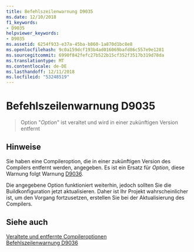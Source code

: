 ```yaml
---
title: Befehlszeilenwarnung D9035
ms.date: 12/10/2018
f1_keywords:
- D9035
helpviewer_keywords:
- D9035
ms.assetid: 6254f933-e37a-45ba-b860-1a870d1bc8e8
ms.openlocfilehash: 9c0a159dcf193b4ad016069bafd86c557e9e1281
ms.sourcegitcommit: 6990f842fefc27b522b15cf352f3517b319d78da
ms.translationtype: MT
ms.contentlocale: de-DE
ms.lasthandoff: 12/11/2018
ms.locfileid: "53248519"
---
```

# <a name="command-line-warning-d9035"></a>Befehlszeilenwarnung D9035

> Option "*Option*" ist veraltet und wird in einer zukünftigen Version entfernt

## <a name="remarks"></a>Hinweise

Sie haben eine Compileroption, die in einer zukünftigen Version des Compilers entfernt werden, angegeben. Es ist ein Ersatz für *Option*, diese Warnung folgt Warnung [D9036](../../error-messages/tool-errors/command-line-warning-d9036.md).

Die angegebene Option funktioniert weiterhin, jedoch sollten Sie die Buildkonfiguration jetzt aktualisieren. Daher ist Ihr Projekt wahrscheinlicher ist, um den Vorgang fortzusetzen, erstellen Sie bei der Aktualisierung des Compilers.

## <a name="see-also"></a>Siehe auch

[Veraltete und entfernte Compileroptionen](../../build/reference/compiler-options-listed-by-category.md#deprecated-and-removed-compiler-options)<br/>
[Befehlszeilenwarnung D9036](command-line-warning-d9036.md)